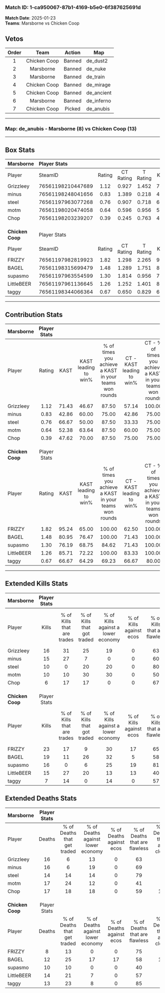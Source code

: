 ### Match ID: 1-ca950067-87b1-4169-b5e0-6f387625691d  
**Match Date**: 2025-01-23  
**Teams**: Marsborne vs Chicken Coop  

## Vetos  

| Order | Team | Action | Map |
| :---: | :--: | :----: | --- |
| 1 | Chicken Coop | Banned | de_dust2 |
| 2 | Marsborne | Banned | de_nuke |
| 3 | Marsborne | Banned | de_train |
| 4 | Chicken Coop | Banned | de_mirage |
| 5 | Chicken Coop | Banned | de_ancient |
| 6 | Marsborne | Banned | de_inferno |
| 7 | Chicken Coop | Picked | de_anubis |

---  

### **Map**: de_anubis - Marsborne (8) vs Chicken Coop (13)  
---  

## Box Stats  

| **Marsborne**    | Player Stats      |        |           |          |       |      |       |         |        |      |     |
| :- | :- | :-: | :-: | :-: | :-: | :-: | :-: | :-: | :-: | :-: | :-: |
| Player           | SteamID           | Rating | CT Rating | T Rating | KAST  | ADR  | Kills | Assists | Deaths | K/D  | HS% |
| Grizzleey        | 76561198210447689 |  1.12  |   0.927   |  1.452   | 71.43 | 83.7 |  16   |    4    |   16   | 1.00 | 56  |
| minus            | 76561198248041656 |  0.83  |   1.389   |  0.218   | 42.86 | 72.4 |  15   |    2    |   16   | 0.94 | 40  |
| steel            | 76561197963077268 |  0.76  |   0.907   |  0.718   | 66.67 | 47.9 |  10   |    1    |   14   | 0.71 | 20  |
| motm             | 76561198020474058 |  0.64  |   0.596   |  0.956   | 52.38 | 61.9 |  10   |    4    |   17   | 0.59 | 50  |
| Chop             | 76561198203239207 |  0.39  |   0.245   |  0.763   | 47.62 | 42.8 |   6   |    5    |   17   | 0.35 | 50  |
|                  |                   |        |           |          |       |      |       |         |        |      |     |
|                  |                   |        |           |          |       |      |       |         |        |      |     |
|                  |                   |        |           |          |       |      |       |         |        |      |     |
| **Chicken Coop** | Player Stats      |        |           |          |       |      |       |         |        |      |     |
| Player           | SteamID           | Rating | CT Rating | T Rating | KAST  | ADR  | Kills | Assists | Deaths | K/D  | HS% |
| FRIZZY           | 76561197982819923 |  1.82  |   1.298   |  2.265   | 95.24 | 95.2 |  23   |    4    |   8    | 2.88 | 52  |
| BAGEL            | 76561198315699479 |  1.48  |   1.289   |  1.751   | 80.95 | 99.2 |  19   |    6    |   12   | 1.58 | 47  |
| supasmo          | 76561197963554599 |  1.30  |   1.814   |  0.956   | 76.19 | 80.8 |  16   |    3    |   10   | 1.60 | 31  |
| LittleBEER       | 76561197961136645 |  1.26  |   1.252   |  1.401   | 85.71 | 84.5 |  15   |    8    |   14   | 1.07 | 73  |
| taggy            | 76561198344066364 |  0.67  |   0.650   |  0.829   | 66.67 | 44.9 |   7   |    4    |   13   | 0.54 | 85  |
---  

## Contribution Stats  

| **Marsborne**    | Player Stats |       |                      |                                                        |                           |                                                             |                          |                                                            |
| :- | :-: | :-: | :-: | :-: | :-: | :-: | :-: | :-: |
| Player           |    Rating    | KAST  | KAST leading to win% | % of times you achieve a KAST in your teams won rounds | CT - KAST leading to win% | CT - % of times you achieve a KAST in your teams won rounds | T - KAST leading to win% | T - % of times you achieve a KAST in your teams won rounds |
| Grizzleey        |     1.12     | 71.43 |        46.67         |                         87.50                          |           57.14           |                           100.00                            |          37.50           |                           75.00                            |
| minus            |     0.83     | 42.86 |        60.00         |                         75.00                          |           42.86           |                            75.00                            |          100.00          |                           75.00                            |
| steel            |     0.76     | 66.67 |        50.00         |                         87.50                          |           33.33           |                            75.00                            |          80.00           |                           100.00                           |
| motm             |     0.64     | 52.38 |        63.64         |                         87.50                          |           60.00           |                            75.00                            |          66.67           |                           100.00                           |
| Chop             |     0.39     | 47.62 |        70.00         |                         87.50                          |           75.00           |                            75.00                            |          66.67           |                           100.00                           |
|                  |              |       |                      |                                                        |                           |                                                             |                          |                                                            |
|                  |              |       |                      |                                                        |                           |                                                             |                          |                                                            |
|                  |              |       |                      |                                                        |                           |                                                             |                          |                                                            |
| **Chicken Coop** | Player Stats |       |                      |                                                        |                           |                                                             |                          |                                                            |
| Player           |    Rating    | KAST  | KAST leading to win% | % of times you achieve a KAST in your teams won rounds | CT - KAST leading to win% | CT - % of times you achieve a KAST in your teams won rounds | T - KAST leading to win% | T - % of times you achieve a KAST in your teams won rounds |
| FRIZZY           |     1.82     | 95.24 |        65.00         |                         100.00                         |           62.50           |                           100.00                            |          66.67           |                           100.00                           |
| BAGEL            |     1.48     | 80.95 |        76.47         |                         100.00                         |           71.43           |                           100.00                            |          80.00           |                           100.00                           |
| supasmo          |     1.30     | 76.19 |        68.75         |                         84.62                          |           71.43           |                           100.00                            |          66.67           |                           75.00                            |
| LittleBEER       |     1.26     | 85.71 |        72.22         |                         100.00                         |           83.33           |                           100.00                            |          66.67           |                           100.00                           |
| taggy            |     0.67     | 66.67 |        64.29         |                         69.23                          |           66.67           |                            80.00                            |          62.50           |                           62.50                            |
---  

## Extended Kills Stats  

| **Marsborne**    | Player Stats |                            |                            |                                    |                         |                              |                                 |                                       |                    |           |
| :- | :-: | :-: | :-: | :-: | :-: | :-: | :-: | :-: | :-: | :-: |
| Player           |    Kills     | % of Kills that are trades | % of Kills that got traded | % of Kills against a lower economy | % of Kills against ecos | % of Kills that are flawless | % of Kills that are close duels | % of Kills that are assisted by flash | Pistol Round Kills | AWP Kills |
| Grizzleey        |      16      |             31             |             25             |                 19                 |            0            |              63              |                6                |                   0                   |         2          |     0     |
| minus            |      15      |             27             |             7              |                 0                  |            0            |              60              |                7                |                   7                   |         1          |     0     |
| steel            |      10      |             0              |             20             |                 20                 |            0            |              80              |                0                |                   0                   |         1          |     8     |
| motm             |      10      |             10             |             30             |                 30                 |            0            |              50              |                0                |                   0                   |         0          |     0     |
| Chop             |      6       |             17             |             17             |                 0                  |            0            |              67              |                0                |                   0                   |         0          |     0     |
|                  |              |                            |                            |                                    |                         |                              |                                 |                                       |                    |           |
|                  |              |                            |                            |                                    |                         |                              |                                 |                                       |                    |           |
|                  |              |                            |                            |                                    |                         |                              |                                 |                                       |                    |           |
| **Chicken Coop** | Player Stats |                            |                            |                                    |                         |                              |                                 |                                       |                    |           |
| Player           |    Kills     | % of Kills that are trades | % of Kills that got traded | % of Kills against a lower economy | % of Kills against ecos | % of Kills that are flawless | % of Kills that are close duels | % of Kills that are assisted by flash | Pistol Round Kills | AWP Kills |
| FRIZZY           |      23      |             17             |             9              |                 30                 |           17            |              65              |                9                |                   4                   |         3          |     0     |
| BAGEL            |      19      |             11             |             26             |                 32                 |            5            |              58              |                0                |                   0                   |         2          |     0     |
| supasmo          |      16      |             0              |             6              |                 25                 |           19            |              81              |                0                |                   0                   |         3          |     8     |
| LittleBEER       |      15      |             27             |             20             |                 13                 |           13            |              40              |                0                |                   0                   |         2          |     0     |
| taggy            |      7       |             14             |             0              |                 14                 |            0            |              57              |                0                |                   0                   |         0          |     0     |
## Extended Deaths Stats  

| **Marsborne**    | Player Stats |                             |                                   |                          |                               |                            |                           |               |
| :- | :-: | :-: | :-: | :-: | :-: | :-: | :-: | :-: |
| Player           |    Deaths    | % of Deaths that get traded | % of Deaths against lower economy | % of Deaths against ecos | % of Deaths that are flawless | % of Deaths that are close | % of Deaths while blinded | Deaths to AWP |
| Grizzleey        |      16      |              6              |                13                 |            0             |              63               |             0              |             0             |       2       |
| minus            |      16      |              6              |                19                 |            0             |              69               |             0              |             0             |       2       |
| steel            |      14      |             14              |                14                 |            0             |              79               |             0              |             0             |       2       |
| motm             |      17      |             24              |                12                 |            0             |              41               |             0              |             0             |       2       |
| Chop             |      17      |             18              |                18                 |            0             |              59               |             12             |             6             |       0       |
|                  |              |                             |                                   |                          |                               |                            |                           |               |
|                  |              |                             |                                   |                          |                               |                            |                           |               |
|                  |              |                             |                                   |                          |                               |                            |                           |               |
| **Chicken Coop** | Player Stats |                             |                                   |                          |                               |                            |                           |               |
| Player           |    Deaths    | % of Deaths that get traded | % of Deaths against lower economy | % of Deaths against ecos | % of Deaths that are flawless | % of Deaths that are close | % of Deaths while blinded | Deaths to AWP |
| FRIZZY           |      8       |             13              |                 0                 |            0             |              75               |             0              |             0             |       2       |
| BAGEL            |      12      |             25              |                17                 |            17            |              58               |             17             |             0             |       0       |
| supasmo          |      10      |             10              |                 0                 |            0             |              40               |             0              |             0             |       3       |
| LittleBEER       |      14      |             21              |                 7                 |            0             |              57               |             0              |             7             |       0       |
| taggy            |      13      |             23              |                 8                 |            0             |              85               |             0              |             0             |       3       |
